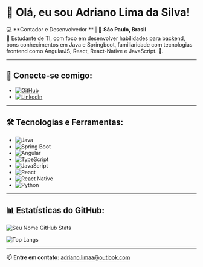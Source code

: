 # 👋 Olá, eu sou Adriano Lima da Silva!

💻 **Contador e Desenvolvedor ** | 📍 **São Paulo, Brasil**  
🚀  Estudante de TI, com foco em desenvolver habilidades para backend, bons conhecimentos em Java e Springboot, familiaridade com tecnologias frontend como AngularJS, React, React-Native e JavaScript. 🚀.

---

## 🔗 Conecte-se comigo:

- [![GitHub](https://img.shields.io/badge/GitHub-000?style=for-the-badge&logo=github)](https://github.com/AdrianoLim-a)
- [![LinkedIn](https://img.shields.io/badge/LinkedIn-0077B5?style=for-the-badge&logo=linkedin)](https://www.linkedin.com/in/adriano-lima-da-silva-abbb6511a/)

---

## 🛠️ Tecnologias e Ferramentas:

- ![Java](https://img.shields.io/badge/Java-ED8B00?style=for-the-badge&logo=openjdk&logoColor=white)
- ![Spring Boot](https://img.shields.io/badge/Spring%20Boot-6DB33F?style=for-the-badge&logo=spring&logoColor=white)
- ![Angular](https://img.shields.io/badge/Angular-DD0031?style=for-the-badge&logo=angular&logoColor=white)
- ![TypeScript](https://img.shields.io/badge/TypeScript-3178C6?style=for-the-badge&logo=typescript&logoColor=white)
- ![JavaScript](https://img.shields.io/badge/JavaScript-F7DF1E?style=for-the-badge&logo=javascript&logoColor=black)
- ![React](https://img.shields.io/badge/React-20232A?style=for-the-badge&logo=react&logoColor=61DAFB)
- ![React Native](https://img.shields.io/badge/React%20Native-20232A?style=for-the-badge&logo=react&logoColor=61DAFB)
- ![Python](https://img.shields.io/badge/Python-3776AB?style=for-the-badge&logo=python&logoColor=white)


---

## 📊 Estatísticas do GitHub:

![Seu Nome GitHub Stats](https://github-readme-stats.vercel.app/api?username=AdrianoLim-a&show_icons=true&theme=transparent)


![Top Langs](https://github-readme-stats.vercel.app/api/top-langs/?username=AdrianoLIm-a&layout=compact&theme=transparent)

---

📫 **Entre em contato:** [adriano.limaa@outlook.com](mailto:adrianolimaa@outlook.com)
